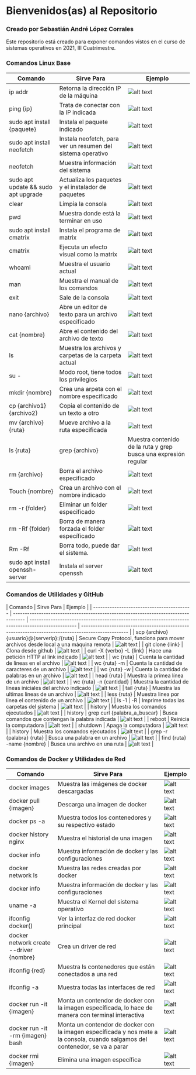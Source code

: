 # Bienvenidos(as) al Repositorio

### Creado por Sebastián André López Corrales

Este repositorio está creado para exponer comandos vistos en el curso de sistemas operativos en 2021, III Cuatrimestre.

### Comandos Linux Base

| Comando                             | Sirve Para                                                  | Ejemplo                                                                                            |
| ----------------------------------- | ----------------------------------------------------------- | -------------------------------------------------------------------------------------------------- |
| ip addr                             | Retorna la dirección IP de la máquina                       | ![alt text](https://github.com/Anderlyn/SISTEMAS_OPERATIVOS_LINUXCMD/blob/main/screenshots/1.png)  |
| ping {ip}                           | Trata de conectar con la IP indicada                        | ![alt text](https://github.com/Anderlyn/SISTEMAS_OPERATIVOS_LINUXCMD/blob/main/screenshots/2.png)  |
| sudo apt install {paquete}          | Instala el paquete indicado                                 | ![alt text](https://github.com/Anderlyn/SISTEMAS_OPERATIVOS_LINUXCMD/blob/main/screenshots/3.png)  |
| sudo apt install neofetch           | Instala neofetch, para ver un resumen del sistema operativo | ![alt text](https://github.com/Anderlyn/SISTEMAS_OPERATIVOS_LINUXCMD/blob/main/screenshots/4.png)  |
| neofetch                            | Muestra información del sistema                             | ![alt text](https://github.com/Anderlyn/SISTEMAS_OPERATIVOS_LINUXCMD/blob/main/screenshots/5.png)  |
| sudo apt update && sudo apt upgrade | Actualiza los paquetes y el instalador de paquetes          | ![alt text](https://github.com/Anderlyn/SISTEMAS_OPERATIVOS_LINUXCMD/blob/main/screenshots/6.png)  |
| clear                               | Limpia la consola                                           | ![alt text](https://github.com/Anderlyn/SISTEMAS_OPERATIVOS_LINUXCMD/blob/main/screenshots/7.png)  |
| pwd                                 | Muestra donde está la terminar en uso                       | ![alt text](https://github.com/Anderlyn/SISTEMAS_OPERATIVOS_LINUXCMD/blob/main/screenshots/8.png)  |
| sudo apt install cmatrix            | Instala el programa de matrix                               | ![alt text](https://github.com/Anderlyn/SISTEMAS_OPERATIVOS_LINUXCMD/blob/main/screenshots/9.png)  |
| cmatrix                             | Ejecuta un efecto visual como la matrix                     | ![alt text](https://github.com/Anderlyn/SISTEMAS_OPERATIVOS_LINUXCMD/blob/main/screenshots/10.png) |
| whoami                              | Muestra el usuario actual                                   | ![alt text](https://github.com/Anderlyn/SISTEMAS_OPERATIVOS_LINUXCMD/blob/main/screenshots/10.png) |
| man                                 | Muestra el manual de los comandos                           | ![alt text](https://github.com/Anderlyn/SISTEMAS_OPERATIVOS_LINUXCMD/blob/main/screenshots/11.png) |
| exit                                | Sale de la consola                                          | ![alt text](https://github.com/Anderlyn/SISTEMAS_OPERATIVOS_LINUXCMD/blob/main/screenshots/12.png) |
| nano {archivo}                      | Abre un editor de texto para un archivo especificado        | ![alt text](https://github.com/Anderlyn/SISTEMAS_OPERATIVOS_LINUXCMD/blob/main/screenshots/13.png) |
| cat {nombre}                        | Abre el contenido del archivo de texto                      | ![alt text](https://github.com/Anderlyn/SISTEMAS_OPERATIVOS_LINUXCMD/blob/main/screenshots/14.png) |
| ls                                  | Muestra los archivos y carpetas de la carpeta actual        | ![alt text](https://github.com/Anderlyn/SISTEMAS_OPERATIVOS_LINUXCMD/blob/main/screenshots/15.png) |
| su -                                | Modo root, tiene todos los privilegios                      | ![alt text](https://github.com/Anderlyn/SISTEMAS_OPERATIVOS_LINUXCMD/blob/main/screenshots/16.png) |
| mkdir {nombre}                      | Crea una arpeta con el nombre especificado                  | ![alt text](https://github.com/Anderlyn/SISTEMAS_OPERATIVOS_LINUXCMD/blob/main/screenshots/17.png) |
| cp {archivo1} {archivo2}            | Copia el contenido de un texto a otro                       | ![alt text](https://github.com/Anderlyn/SISTEMAS_OPERATIVOS_LINUXCMD/blob/main/screenshots/18.png) |
| mv {archivo} {ruta}                 | Mueve archivo a la ruta especificada                        | ![alt text](https://github.com/Anderlyn/SISTEMAS_OPERATIVOS_LINUXCMD/blob/main/screenshots/18.png) |
| ls {ruta}                           | grep {archivo}                                              | Muestra contenido de la ruta y grep busca una expresión regular                                    | ![alt text](https://github.com/Anderlyn/SISTEMAS_OPERATIVOS_LINUXCMD/blob/main/screenshots/19.png) |
| rm {archivo}                        | Borra el archivo especificado                               | ![alt text](https://github.com/Anderlyn/SISTEMAS_OPERATIVOS_LINUXCMD/blob/main/screenshots/20.png) |
| Touch {nombre}                      | Crea un archivo con el nombre indicado                      | ![alt text](https://github.com/Anderlyn/SISTEMAS_OPERATIVOS_LINUXCMD/blob/main/screenshots/21.png) |
| rm -r {folder}                      | Eliminar un folder especificado                             | ![alt text](https://github.com/Anderlyn/SISTEMAS_OPERATIVOS_LINUXCMD/blob/main/screenshots/22.png) |
| rm -Rf {folder}                     | Borra de manera forzada el folder específicado              | ![alt text](https://github.com/Anderlyn/SISTEMAS_OPERATIVOS_LINUXCMD/blob/main/screenshots/23.png) |
| Rm -Rf                              | Borra todo, puede dar el sistema.                           | ![alt text](https://github.com/Anderlyn/SISTEMAS_OPERATIVOS_LINUXCMD/blob/main/screenshots/24.png) |
| sudo apt install openssh-server     | Instala el server openssh                                   | ![alt text](https://github.com/Anderlyn/SISTEMAS_OPERATIVOS_LINUXCMD/blob/main/screenshots/25.png) |

### Comandos de Utilidades y GitHub

| Comando                                    | Sirve Para                                                                          | Ejemplo                                                                                            |
| ------------------------------------------ | ----------------------------------------------------------------------------------- | -------------------------------------------------------------------------------------------------- | -------------------------------------------------------------------------------------------------- |
| scp {archivo} {usuario}@{serverip}:/{ruta} | Secure Copy Protocol, funciona para mover archivos desde local a una máquina remota | ![alt text](https://github.com/Anderlyn/SISTEMAS_OPERATIVOS_LINUXCMD/blob/main/screenshots/26.png) |
| git clone {link}                           | Clona desde github                                                                  | ![alt text](https://github.com/Anderlyn/SISTEMAS_OPERATIVOS_LINUXCMD/blob/main/screenshots/27.png) |
| curl -X {verbo} -L {link}                  | Hace una petición HTTP al link indicado                                             | ![alt text](https://github.com/Anderlyn/SISTEMAS_OPERATIVOS_LINUXCMD/blob/main/screenshots/28.png) |
| wc {ruta}                                  | Cuenta la cantidad de lineas en el archivo                                          | ![alt text](https://github.com/Anderlyn/SISTEMAS_OPERATIVOS_LINUXCMD/blob/main/screenshots/29.png) |
| wc {ruta} -m                               | Cuenta la cantidad de caracteres de un archivo                                      | ![alt text](https://github.com/Anderlyn/SISTEMAS_OPERATIVOS_LINUXCMD/blob/main/screenshots/29.png) |
| wc {ruta} -w                               | Cuenta la cantidad de palabras en un archivo                                        | ![alt text](https://github.com/Anderlyn/SISTEMAS_OPERATIVOS_LINUXCMD/blob/main/screenshots/30.png) |
| head {ruta}                                | Muestra la primea línea de un archivo                                               | ![alt text](https://github.com/Anderlyn/SISTEMAS_OPERATIVOS_LINUXCMD/blob/main/screenshots/31.png) |
| wc {ruta} -n {cantidad}                    | Muestra la cantidad de lineas iniciales del archivo indicado                        | ![alt text](https://github.com/Anderlyn/SISTEMAS_OPERATIVOS_LINUXCMD/blob/main/screenshots/32.png) |
| tail {ruta}                                | Muestra las ultimas lineas de un archivo                                            | ![alt text](https://github.com/Anderlyn/SISTEMAS_OPERATIVOS_LINUXCMD/blob/main/screenshots/33.png) |
| less {ruta}                                | Muestra linea por linea el contenido de un archivo                                  | ![alt text](https://github.com/Anderlyn/SISTEMAS_OPERATIVOS_LINUXCMD/blob/main/screenshots/34.png) |
| ls -1                                      | -R                                                                                  | Imprime todas las carpetas del sistema                                                             | ![alt text](https://github.com/Anderlyn/SISTEMAS_OPERATIVOS_LINUXCMD/blob/main/screenshots/33.png) |
| history                                    | Muestra los comandos ejecutados                                                     | ![alt text](https://github.com/Anderlyn/SISTEMAS_OPERATIVOS_LINUXCMD/blob/main/screenshots/35.png) |
| history                                    | grep curl {palabra_a_buscar}                                                        | Busca comandos que contengan la palabra indicada                                                   | ![alt text](https://github.com/Anderlyn/SISTEMAS_OPERATIVOS_LINUXCMD/blob/main/screenshots/36.png) |
| reboot                                     | Reinicia la computadora                                                             | ![alt text](https://github.com/Anderlyn/SISTEMAS_OPERATIVOS_LINUXCMD/blob/main/screenshots/37.png) |
| shutdown                                   | Apaga la computadora                                                                | ![alt text](https://github.com/Anderlyn/SISTEMAS_OPERATIVOS_LINUXCMD/blob/main/screenshots/38.png) |
| history                                    | Muestra los comandos ejecutados                                                     | ![alt text](https://github.com/Anderlyn/SISTEMAS_OPERATIVOS_LINUXCMD/blob/main/screenshots/39.png) |
| grep -r {palabra} {ruta}                   | Busca una palabra en un archivo                                                     | ![alt text](https://github.com/Anderlyn/SISTEMAS_OPERATIVOS_LINUXCMD/blob/main/screenshots/40.png) |
| find {ruta} -name {nombre}                 | Busca una archivo en una ruta                                                       | ![alt text](https://github.com/Anderlyn/SISTEMAS_OPERATIVOS_LINUXCMD/blob/main/screenshots/41.png) |

### Comandos de Docker y Utilidades de Red

| Comando                                 | Sirve Para                                                                                                                     | Ejemplo                                                                                            |
| --------------------------------------- | ------------------------------------------------------------------------------------------------------------------------------ | -------------------------------------------------------------------------------------------------- |
| docker images                           | Muestra las imágenes de docker descargadas                                                                                     | ![alt text](https://github.com/Anderlyn/SISTEMAS_OPERATIVOS_LINUXCMD/blob/main/screenshots/42.png) |
| docker pull {imagen}                    | Descarga una imagen de docker                                                                                                  | ![alt text](https://github.com/Anderlyn/SISTEMAS_OPERATIVOS_LINUXCMD/blob/main/screenshots/43.png) |
| docker ps -a                            | Muestra todos los contenedores y su respectivo estado                                                                          | ![alt text](https://github.com/Anderlyn/SISTEMAS_OPERATIVOS_LINUXCMD/blob/main/screenshots/44.png) |
| docker history nginx                    | Muestra el historial de una imagen                                                                                             | ![alt text](https://github.com/Anderlyn/SISTEMAS_OPERATIVOS_LINUXCMD/blob/main/screenshots/45.png) |
| docker info                             | Muestra información de docker y las configuraciones                                                                            | ![alt text](https://github.com/Anderlyn/SISTEMAS_OPERATIVOS_LINUXCMD/blob/main/screenshots/46.png) |
| docker network ls                       | Muestra las redes creadas por docker                                                                                           | ![alt text](https://github.com/Anderlyn/SISTEMAS_OPERATIVOS_LINUXCMD/blob/main/screenshots/47.png) |
| docker info                             | Muestra información de docker y las configuraciones                                                                            | ![alt text](https://github.com/Anderlyn/SISTEMAS_OPERATIVOS_LINUXCMD/blob/main/screenshots/48.png) |
| uname -a                                | Muestra el Kernel del sistema operativo                                                                                        | ![alt text](https://github.com/Anderlyn/SISTEMAS_OPERATIVOS_LINUXCMD/blob/main/screenshots/49.png) |
| ifconfig docker()                       | Ver la interfaz de red docker principal                                                                                        | ![alt text](https://github.com/Anderlyn/SISTEMAS_OPERATIVOS_LINUXCMD/blob/main/screenshots/50.png) |
| docker network create --driver {nombre} | Crea un driver de red                                                                                                          | ![alt text](https://github.com/Anderlyn/SISTEMAS_OPERATIVOS_LINUXCMD/blob/main/screenshots/51.png) |
| ifconfig {red}                          | Muestra ls contenedores que están conectados a una red                                                                         | ![alt text](https://github.com/Anderlyn/SISTEMAS_OPERATIVOS_LINUXCMD/blob/main/screenshots/52.png) |
| ifconfig -a                             | Muestra todas las interfaces de red                                                                                            | ![alt text](https://github.com/Anderlyn/SISTEMAS_OPERATIVOS_LINUXCMD/blob/main/screenshots/53.png) |
| docker run -it {imagen}                 | Monta un contendor de docker con la imagen específicada, lo hace de manera con terminal interactiva                            | ![alt text](https://github.com/Anderlyn/SISTEMAS_OPERATIVOS_LINUXCMD/blob/main/screenshots/54.png) |
| docker run -it -rm {imagen} bash        | Monta un contendor de docker con la imagen específicada y nos mete a la consola, cuando salgamos del contenedor, se va a parar | ![alt text](https://github.com/Anderlyn/SISTEMAS_OPERATIVOS_LINUXCMD/blob/main/screenshots/55.png) |
| docker rmi {imagen}                     | Elimina una imagen específica                                                                                                  | ![alt text](https://github.com/Anderlyn/SISTEMAS_OPERATIVOS_LINUXCMD/blob/main/screenshots/56.png) |
